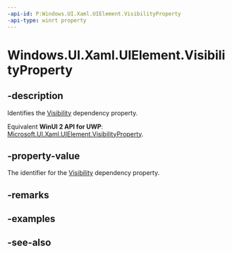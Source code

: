 ```yaml
---
-api-id: P:Windows.UI.Xaml.UIElement.VisibilityProperty
-api-type: winrt property
---
```


<!-- Property syntax
public Windows.UI.Xaml.DependencyProperty VisibilityProperty { get; }
-->

# Windows.UI.Xaml.UIElement.VisibilityProperty

## -description
Identifies the [Visibility](uielement_visibility.md) dependency property.

Equivalent **WinUI 2 API for UWP**: [Microsoft.UI.Xaml.UIElement.VisibilityProperty](/windows/winui/api/microsoft.ui.xaml.uielement.visibilityproperty).

## -property-value
The identifier for the [Visibility](uielement_visibility.md) dependency property.

## -remarks

## -examples

## -see-also
